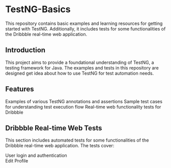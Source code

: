 <h1>TestNG-Basics</h1>
This repository contains basic examples and learning resources for getting started with TestNG. Additionally, it includes tests for some functionalities of the Dribbble real-time web application.

<h2>Introduction</h2>
This project aims to provide a foundational understanding of TestNG, a testing framework for Java. The examples and tests in this repository are designed get idea about how to  use TestNG for  test automation needs.

<h2>Features</h2>

Examples of various TestNG annotations and assertions
Sample test cases for understanding test execution flow
Real-time web functionality tests for Dribbble

<h2>Dribbble Real-time Web Tests</h2>
This section includes automated tests for some functionalities of the Dribbble real-time web application. The tests cover:

User login and authentication<br>
Edit Profile 


